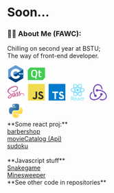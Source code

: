 
<div id="header">
  <img src="https://komarev.com/ghpvc/?username=PaulBykov&style=flat-square&color=blue" alt=""/>
  <h1>
    Soon...
  </h1>
</div>

### :man_technologist: About Me (FAWC):
  Chilling on second year at BSTU; <br>
  The way of front-end developer.

<div>
  <img src="https://github.com/devicons/devicon/blob/master/icons/cplusplus/cplusplus-original.svg" title="C++" alt="C++" width="40" height="40"/>&nbsp;
  <img src="https://github.com/devicons/devicon/blob/master/icons/qt/qt-original.svg" title="QT" alt="QT" width="40" height="40"/>&nbsp;
  <br>
  <img src="https://github.com/devicons/devicon/blob/master/icons/sass/sass-original.svg" title="SASS" alt="SASS" width="40" height="40"/>&nbsp;
  <img src="https://github.com/devicons/devicon/blob/master/icons/javascript/javascript-original.svg" title="JS" alt="JS" width="40" height="40"/>&nbsp;
  <img src="https://github.com/devicons/devicon/blob/master/icons/typescript/typescript-original.svg" title="TS" alt="TS" width="40" height="40"/>&nbsp;
  <img src="https://github.com/devicons/devicon/blob/master/icons/react/react-original-wordmark.svg" title="React" alt="REACT" width="40" height="40"/>&nbsp;
  <img src="https://github.com/devicons/devicon/blob/master/icons/redux/redux-original.svg" title="Redux" alt="REDUX" width="40" height="40"/>&nbsp;
  <br>
  <img src="https://github.com/devicons/devicon/blob/master/icons/python/python-original.svg" title="Python" alt="PYTHON" width="40" height="40"/>&nbsp;
</div>

<div>
  **Some react proj:** <br>
    <a href="https://github.com/PaulBykov/barbershop_react"> barbershop </a> <br>
    <a href="https://github.com/PaulBykov/LABS2kurs/tree/master/sem4/JS2/11-13"> movieCatalog (Api) </a> <br>
    <a href="https://github.com/PaulBykov/LABS2kurs/tree/master/sem4/JS2/9-10"> sudoku </a> <br> <br>
**Javascript stuff** <br>
  <a href="https://github.com/PaulBykov/SnakeGame"> Snakegame </a> <br>
  <a href="https://github.com/PaulBykov/SnakeGame"> Minesweeper </a> <br>
**See other code in repositories** <br>
</div>
